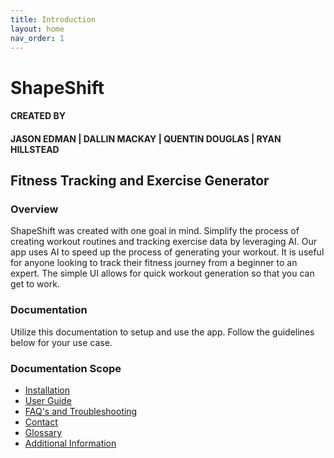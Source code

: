 ```yaml
---
title: Introduction
layout: home
nav_order: 1
---
```


# ShapeShift

#### CREATED BY

#### JASON EDMAN | DALLIN MACKAY | QUENTIN DOUGLAS | RYAN HILLSTEAD

## Fitness Tracking and Exercise Generator

### Overview

ShapeShift was created with one goal in mind. Simplify the process of creating workout routines and tracking exercise data by leveraging AI.
Our app uses AI to speed up the process of generating your workout. It is useful for anyone looking to track their fitness journey from a beginner to an expert.
The simple UI allows for quick workout generation so that you can get to work.

### Documentation

Utilize this documentation to setup and use the app. Follow the guidelines below for your use case.

### Documentation Scope

- [Installation]({{site.baseurl}}/installation.html)
- [User Guide]({{site.baseurl}}/user_guide.html)
- [FAQ's and Troubleshooting]({{site.baseurl}}/faqs.html)
- [Contact]({{site.baseurl}}/contact.html)
- [Glossary]({{site.baseurl}}/glossary.html)
- [Additional Information]({{site.baseurl}}/additional.html)
